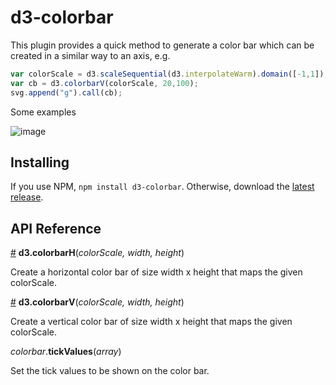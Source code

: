 # d3-colorbar

This plugin provides a quick method to generate a color bar which can be created in a similar way to an axis, e.g.

```javascript
var colorScale = d3.scaleSequential(d3.interpolateWarm).domain([-1,1]);
var cb = d3.colorbarV(colorScale, 20,100);
svg.append("g").call(cb);
```
Some examples

![image](https://cloud.githubusercontent.com/assets/11604145/23041389/0f3d68c6-f452-11e6-8a60-63cf2e96f332.png)


## Installing

If you use NPM, `npm install d3-colorbar`. Otherwise, download the [latest release](https://github.com/d3/d3-colorbar/releases/latest).

## API Reference

<a href="#colorbar" name="colorbar">#</a> <b>d3.colorbarH</b>(_colorScale, width, height_)

Create a horizontal color bar of size width x height that maps the given colorScale.

<a href="#colorbar" name="colorbar">#</a> <b>d3.colorbarV</b>(_colorScale, width, height_)

Create a vertical color bar of size width x height that maps the given colorScale.


<i>colorbar</i>.<b>tickValues</b>(_array_)

Set the tick values to be shown on the color bar.
